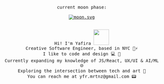 <p align="center">
  <br>
  <samp>
  current moon phase:
  <br>
  <br>
    <a href="https://moon-svg.minung.dev" >
  <img src="https://moon-svg.minung.dev/moon.svg?theme=basic" alt="moon.svg" align="center"/>
</a>
    <br>
    <br>
    <br>
    Hi! I'm Yafira <img src="https://media.giphy.com/media/XYyxh0R1XilajMWB8X/giphy.gif" height="50px">
      <br>Creative Software Engineer, based in NYC 🌸⚡️
        <br>I like to code and design 💻 🎨
    <br>Currently expanding my knowledge of JS/React, UX/UI & AI/ML 🌐
    <br>Exploring the intersection between tech and art 🤖
    <br>You can reach me at yfr.mrtnz@gmail.com 📟
    <br>
    <br>
  </samp>
</p>
